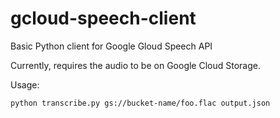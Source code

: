 # gcloud-speech-client
Basic Python client for Google Gloud Speech API

Currently, requires the audio to be on Google Cloud Storage.

Usage:
```
python transcribe.py gs://bucket-name/foo.flac output.json
```
